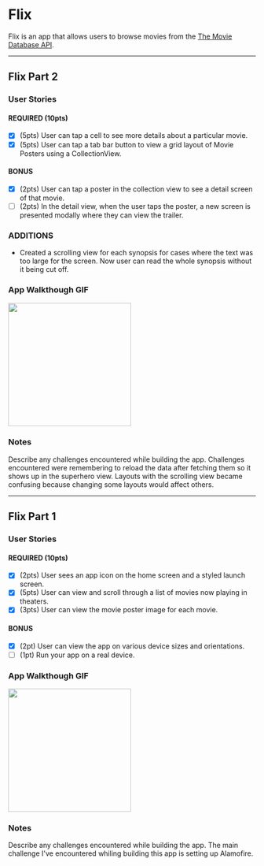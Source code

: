 # Flix

Flix is an app that allows users to browse movies from the [The Movie Database API](http://docs.themoviedb.apiary.io/#).

---
## Flix Part 2

### User Stories

#### REQUIRED (10pts)
- [x] (5pts) User can tap a cell to see more details about a particular movie.
- [x] (5pts) User can tap a tab bar button to view a grid layout of Movie Posters using a CollectionView.

#### BONUS
- [X] (2pts) User can tap a poster in the collection view to see a detail screen of that movie.
- [ ] (2pts) In the detail view, when the user taps the poster, a new screen is presented modally where they can view the trailer.

### ADDITIONS
- Created a scrolling view for each synopsis for cases where the text was too large for the screen. Now user can read the whole synopsis without it being cut off.

### App Walkthough GIF

<img src="http://g.recordit.co/zDkamthK97.gif" width=250><br>

### Notes
Describe any challenges encountered while building the app.
Challenges encountered were remembering to reload the data after fetching them so it shows up in the superhero view. Layouts with the scrolling view became confusing because changing some layouts would affect others.

---
## Flix Part 1

### User Stories


#### REQUIRED (10pts)
- [x] (2pts) User sees an app icon on the home screen and a styled launch screen.
- [x] (5pts) User can view and scroll through a list of movies now playing in theaters.
- [x] (3pts) User can view the movie poster image for each movie.

#### BONUS
- [x] (2pt) User can view the app on various device sizes and orientations.
- [ ] (1pt) Run your app on a real device.

### App Walkthough GIF

<img src='http://g.recordit.co/S4txPN8gPW.gif' width=250><br>

### Notes
Describe any challenges encountered while building the app.
The main challenge I've encountered whiling building this app is setting up Alamofire.


